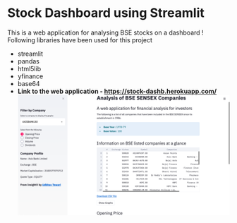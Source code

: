# Stock Dashboard using Streamlit
This is a web application for analysing BSE stocks on a dashboard !
Following libraries have been used for this project 
- streamlit
- pandas
- html5lib
- yfinance
-  base64
-  **Link to the web application - https://stock-dashb.herokuapp.com/** 
![](https://github.com/udbhavtewari/stock-dash-streamlit/blob/main/gallery/stock_db.png)
